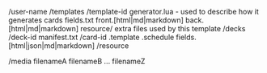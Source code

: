 /user-name
  /templates
    /template-id
      generator.lua - used to describe how it generates cards
      fields.txt
      front.[html|md|markdown]
      back.[html|md|markdown]
      resource/
        extra files used by this template
  /decks
    /deck-id
      manifest.txt
      /card-id
        .template
        .schedule
        fields.[html|json|md|markdown]
      /resource
        
  /media
    filenameA
    filenameB
    ...
    filenameZ
